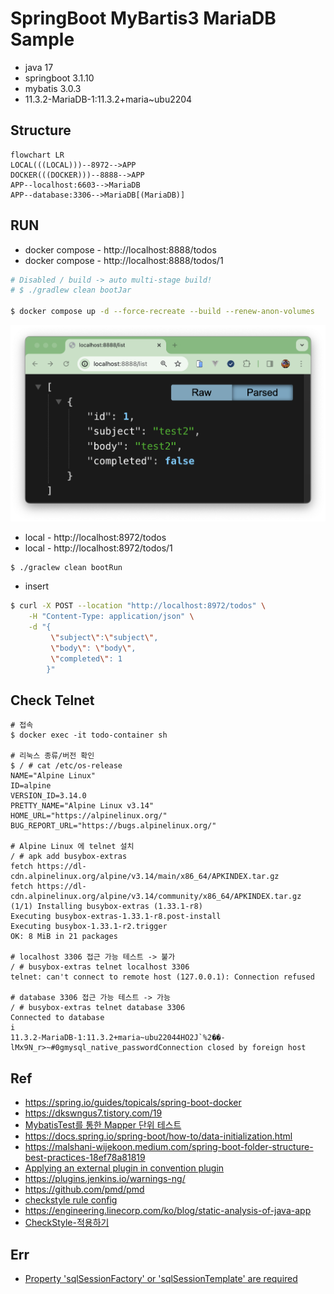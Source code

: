 # SpringBoot MyBartis3 MariaDB Sample

- java 17
- springboot 3.1.10
- mybatis 3.0.3
- 11.3.2-MariaDB-1:11.3.2+maria~ubu2204

## Structure
```mermaid
flowchart LR
LOCAL(((LOCAL)))--8972-->APP
DOCKER(((DOCKER)))--8888-->APP
APP--localhost:6603-->MariaDB
APP--database:3306-->MariaDB[(MariaDB)]
```

## RUN
- docker compose - http://localhost:8888/todos
- docker compose - http://localhost:8888/todos/1
```bash
# Disabled / build -> auto multi-stage build!
# $ ./gradlew clean bootJar

$ docker compose up -d --force-recreate --build --renew-anon-volumes
```
![list](./screenshot/list.png)

- local - http://localhost:8972/todos
- local - http://localhost:8972/todos/1
```
$ ./graclew clean bootRun
```

- insert
```bash
$ curl -X POST --location "http://localhost:8972/todos" \
    -H "Content-Type: application/json" \
    -d "{
         \"subject\":\"subject\",
         \"body\": \"body\",
         \"completed\": 1
        }"
```

## Check Telnet
```
# 접속
$ docker exec -it todo-container sh

# 리눅스 종류/버전 확인
$ / # cat /etc/os-release
NAME="Alpine Linux"
ID=alpine
VERSION_ID=3.14.0
PRETTY_NAME="Alpine Linux v3.14"
HOME_URL="https://alpinelinux.org/"
BUG_REPORT_URL="https://bugs.alpinelinux.org/"

# Alpine Linux 에 telnet 설치
/ # apk add busybox-extras
fetch https://dl-cdn.alpinelinux.org/alpine/v3.14/main/x86_64/APKINDEX.tar.gz
fetch https://dl-cdn.alpinelinux.org/alpine/v3.14/community/x86_64/APKINDEX.tar.gz
(1/1) Installing busybox-extras (1.33.1-r8)
Executing busybox-extras-1.33.1-r8.post-install
Executing busybox-1.33.1-r2.trigger
OK: 8 MiB in 21 packages

# localhost 3306 접근 가능 테스트 -> 불가
/ # busybox-extras telnet localhost 3306
telnet: can't connect to remote host (127.0.0.1): Connection refused

# database 3306 접근 가능 테스트 -> 가능
/ # busybox-extras telnet database 3306
Connected to database
i
11.3.2-MariaDB-1:11.3.2+maria~ubu22044HO2J`%2��-lMx9N_r>~#0gmysql_native_passwordConnection closed by foreign host
```

## Ref
- https://spring.io/guides/topicals/spring-boot-docker
- https://dkswngus7.tistory.com/19
- [MybatisTest를 통한 Mapper 단위 테스트](https://plz-exception.tistory.com/28)
- https://docs.spring.io/spring-boot/how-to/data-initialization.html
- https://malshani-wijekoon.medium.com/spring-boot-folder-structure-best-practices-18ef78a81819
- [Applying an external plugin in convention plugin](https://docs.gradle.org/current/samples/sample_incubating_publishing_convention_plugins.html#applying_an_external_plugin_in_convention_plugin)
- https://plugins.jenkins.io/warnings-ng/
- https://github.com/pmd/pmd
- [checkstyle rule config](https://yeongchan1228.tistory.com/129)
- https://engineering.linecorp.com/ko/blog/static-analysis-of-java-app
- [CheckStyle-적용하기](https://bobr2.tistory.com/entry/Intellij-%08CheckStyle-%EC%A0%81%EC%9A%A9%ED%95%98%EA%B8%B0)

## Err
- [Property 'sqlSessionFactory' or 'sqlSessionTemplate' are required](https://stackoverflow.com/questions/75136845/property-sqlsessionfactory-or-sqlsessiontemplate-are-required-the-problem-i)
